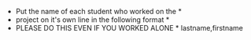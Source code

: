 * Put the name of each student who worked on the *
* project on it's own line in the following format *
* PLEASE DO THIS EVEN IF YOU WORKED ALONE *
lastname,firstname
